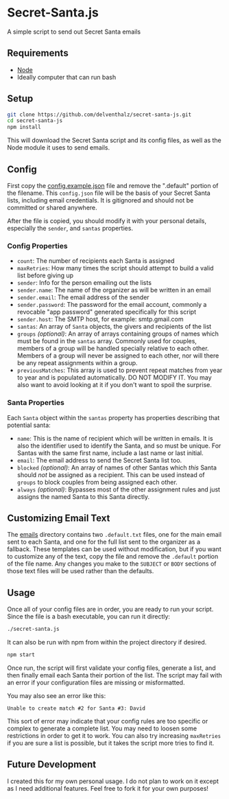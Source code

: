 # Secret-Santa.js

A simple script to send out Secret Santa emails

## Requirements

- [Node](https://nodejs.org/)
- Ideally computer that can run bash

## Setup

```bash
git clone https://github.com/delventhalz/secret-santa-js.git
cd secret-santa-js
npm install
```

This will download the Secret Santa script and its config files, as well as the
Node module it uses to send emails.

## Config

First copy the [config.example.json](./config.example.json) file and remove the
".default" portion of the filename. This `config.json` file will be the basis
of your Secret Santa lists, including email credentials. It is gitignored and
should not be committed or shared anywhere.

After the file is copied, you should modify it with your personal details,
especially the `sender`, and `santas` properties.

### Config Properties

- `count`: The number of recipients each Santa is assigned
- `maxRetries`: How many times the script should attempt to build a valid list
  before giving up
- `sender`: Info for the person emailing out the lists
- `sender.name`: The name of the organizer as will be written in an email
- `sender.email`: The email address of the sender
- `sender.password`: The password for the email account, commonly a revocable
  "app password" generated specifically for this script
- `sender.host`: The SMTP host, for example: smtp.gmail.com
- `santas`: An array of `Santa` objects, the givers and recipients of the list
- `groups` _(optional)_: An array of arrays containing groups of names which
  must be found in the `santas` array. Commonly used for couples, members of a
  group will be handled specially relative to each other. Members of a group
  will never be assigned to each other, nor will there be any repeat
  assignments within a group.
- `previousMatches`: This array is used to prevent repeat matches from year to
  year and is populated automatically. DO NOT MODIFY IT. You may also want to
  avoid looking at it if you don't want to spoil the surprise.

### Santa Properties

Each `Santa` object within the `santas` property has properties describing that
potential santa:

- `name`: This is the name of recipient which will be written in emails. It is
  also the identifier used to identify the Santa, and so must be unique. For
  Santas with the same first name, include a last name or last initial.
- `email`: The email address to send the Secret Santa list too.
- `blocked` _(optional)_: An array of names of other Santas which _this_ Santa
  should _not_ be assigned as a recipient. This can be used instead of `groups`
  to block couples from being assigned each other.
- `always` _(optional)_: Bypasses most of the other assignment rules and just
  assigns the named Santa to this Santa directly.

## Customizing Email Text

The [emails](./emails) directory contains two `.default.txt` files, one for the
main email sent to each Santa, and one for the full list sent to the organizer
as a fallback. These templates can be used without modification, but if you want
to customize any of the text, copy the file and remove the `.default` portion of
the file name. Any changes you make to the `SUBJECT` or `BODY` sections of those
text files will be used rather than the defaults.

## Usage

Once all of your config files are in order, you are ready to run your script.
Since the file is a bash executable, you can run it directly:

```bash
./secret-santa.js
```

It can also be run with npm from within the project directory if desired.

```bash
npm start
```

Once run, the script will first validate your config files, generate a list,
and then finally email each Santa their portion of the list. The script may fail
with an error if your configuration files are missing or misformatted.

You may also see an error like this:

```
Unable to create match #2 for Santa #3: David
```

This sort of error may indicate that your config rules are too specific or
complex to generate a complete list. You may need to loosen some restrictions
in order to get it to work. You can also try increasing `maxRetries` if you are
sure a list is possible, but it takes the script more tries to find it.

## Future Development

I created this for my own personal usage. I do not plan to work on it except as
I need additional features. Feel free to fork it for your own purposes!
